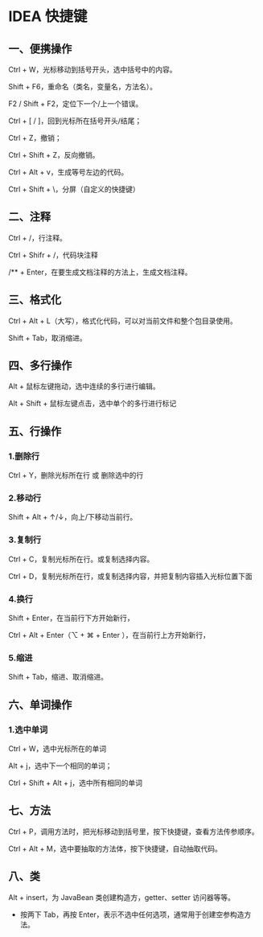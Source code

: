 # IDEA 快捷键

## 一、便携操作

Ctrl + W，光标移动到括号开头，选中括号中的内容。

Shift + F6，重命名（类名，变量名，方法名）。

F2 / Shift + F2，定位下一个/上一个错误。

Ctrl + [ / ]，回到光标所在括号开头/结尾；

Ctrl + Z，撤销；

Ctrl + Shift + Z，反向撤销。

Ctrl + Alt + v，生成等号左边的代码。

Ctrl + Shift + \，分屏（自定义的快捷键）

## 二、注释

Ctrl + /，行注释。

Ctrl + Shifr + /，代码块注释

/** + Enter，在要生成文档注释的方法上，生成文档注释。

## 三、格式化

Ctrl + Alt + L（大写），格式化代码，可以对当前文件和整个包目录使用。

Shift + Tab，取消缩进。

## 四、多行操作

Alt + 鼠标左键拖动，选中连续的多行进行编辑。

Alt + Shift + 鼠标左键点击，选中单个的多行进行标记

## 五、行操作

### 1.删除行

Ctrl + Y，删除光标所在行 或 删除选中的行

### 2.移动行

Shift + Alt + ↑/↓，向上/下移动当前行。

### 3.复制行

Ctrl + C，复制光标所在行。或复制选择内容。

Ctrl + D，复制光标所在行，或复制选择内容，并把复制内容插入光标位置下面

### 4.换行

Shift + Enter，在当前行下方开始新行，

Ctrl + Alt + Enter（⌥ + ⌘ + Enter ），在当前行上方开始新行，

### 5.缩进

Shift + Tab，缩进、取消缩进。

## 六、单词操作

### 1.选中单词

Ctrl + W，选中光标所在的单词

Alt + j，选中下一个相同的单词；

Ctrl + Shift + Alt + j，选中所有相同的单词

## 七、方法

Ctrl + P，调用方法时，把光标移动到括号里，按下快捷键，查看方法传参顺序。

Ctrl + Alt + M，选中要抽取的方法体，按下快捷键，自动抽取代码。

## 八、类

Alt + insert，为 JavaBean 类创建构造方，getter、setter 访问器等等。

- 按两下 Tab，再按 Enter，表示不选中任何选项，通常用于创建空参构造方法。
